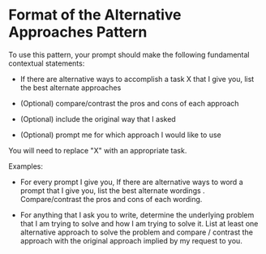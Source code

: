 # Format of the Alternative Approaches Pattern

To use this pattern, your prompt should make the following fundamental contextual statements:

- If there are alternative ways to accomplish a task X that I give you, list the best alternate approaches

- (Optional) compare/contrast the pros and cons of each approach

- (Optional) include the original way that I asked

- (Optional) prompt me for which approach I would like to use

You will need to replace "X" with an appropriate task.

Examples:

- For every prompt I give you, If there are alternative ways to word a prompt that I give you, list the best alternate wordings . Compare/contrast the pros and cons of each wording.

- For anything that I ask you to write, determine the underlying problem that I am trying to solve and how I am trying to solve it. List at least one alternative approach to solve the problem and compare / contrast the approach with the original approach implied by my request to you.
